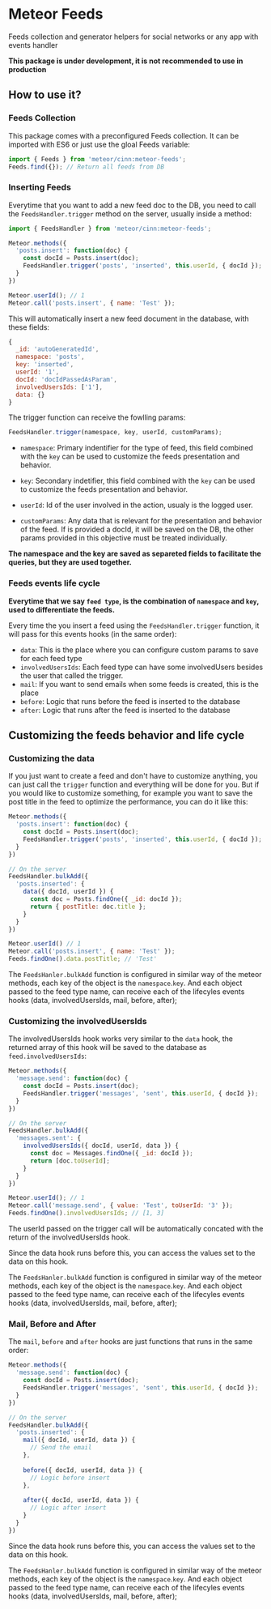 # Meteor Feeds
Feeds collection and generator helpers for social networks or any app with events handler

**This package is under development, it is not recommended to use in production**

## How to use it?

### Feeds Collection
This package comes with a preconfigured Feeds collection. It can be imported with ES6 or just use the gloal Feeds variable:
```js
import { Feeds } from 'meteor/cinn:meteor-feeds';
Feeds.find({}); // Return all feeds from DB
```

### Inserting Feeds
Everytime that you want to add a new feed doc to the DB, you need to call the `FeedsHandler.trigger` method on the server, usually inside a method:

```js
import { FeedsHandler } from 'meteor/cinn:meteor-feeds';

Meteor.methods({
  'posts.insert': function(doc) {
    const docId = Posts.insert(doc);
    FeedsHandler.trigger('posts', 'inserted', this.userId, { docId });
  }
})

Meteor.userId(); // 1
Meteor.call('posts.insert', { name: 'Test' });
```

This will automatically insert a new feed document in the database, with these fields:
```js
{
  _id: 'autoGeneratedId',
  namespace: 'posts',
  key: 'inserted',
  userId: '1',
  docId: 'docIdPassedAsParam',
  involvedUsersIds: ['1'],
  data: {}
}
```

The trigger function can receive the fowlling params:
```js
FeedsHandler.trigger(namespace, key, userId, customParams);
```
 - `namespace`:  Primary indentifier for the type of feed, this field combined with the `key` can be used to customize the feeds presentation and behavior.

 - `key`: Secondary indetifier, this field combined with the `key` can be used to customize the feeds presentation and behavior.

 - `userId`: Id of the user involved in the action, usualy is the logged user.

 - `customParams`: Any data that is relevant for the presentation and behavior of the feed. If is provided a docId, it will be saved on the DB, the other params provided in this objective must be treated individually.

**The namespace and the key are saved as separeted fields to facilitate the queries, but they are used together.**

### Feeds events life cycle
**Everytime that we say `feed type`, is the combination of `namespace` and `key`, used to differentiate the feeds.**

Every time the you insert a feed using the `FeedsHandler.trigger` function, it will pass for this events hooks (in the same order):
 - `data`: This is the place where you can configure custom params to save for each feed type
 - `involvedUsersIds`: Each feed type can have some involvedUsers besides the user that called the trigger.
 - `mail`: If you want to send emails when some feeds is created, this is the place
 - `before`: Logic that runs before the feed is inserted to the database
 - `after`: Logic that runs after the feed is inserted to the database


## Customizing the feeds behavior and life cycle

### Customizing the data

If you just want to create a feed and don't have to customize anything, you can just call the `trigger` function and everything will be done for you. But if you would like to customize something, for example you want to save the post title in the feed to optimize the performance, you can do it like this:

```js
Meteor.methods({
  'posts.insert': function(doc) {
    const docId = Posts.insert(doc);
    FeedsHandler.trigger('posts', 'inserted', this.userId, { docId });
  }
})

// On the server
FeedsHandler.bulkAdd({
  'posts.inserted': {
    data({ docId, userId }) {
      const doc = Posts.findOne({ _id: docId });
      return { postTitle: doc.title };
    }
  }
})

Meteor.userId() // 1
Meteor.call('posts.insert', { name: 'Test' });
Feeds.findOne().data.postTitle; // 'Test'
```

The `FeedsHanler.bulkAdd` function is configured in similar way of the meteor methods, each key of the object is the `namespace`.`key`. And each object passed to the feed type name, can receive each of the lifecyles events hooks (data, involvedUsersIds, mail, before, after);


### Customizing the involvedUsersIds

The involvedUsersIds hook works very similar to the `data` hook, the returned array of this hook will be saved to the database as `feed.involvedUsersIds`:

```js
Meteor.methods({
  'message.send': function(doc) {
    const docId = Posts.insert(doc);
    FeedsHandler.trigger('messages', 'sent', this.userId, { docId });
  }
})

// On the server
FeedsHandler.bulkAdd({
  'messages.sent': {
    involvedUsersIds({ docId, userId, data }) {
      const doc = Messages.findOne({ _id: docId });
      return [doc.toUserId];
    }
  }
})

Meteor.userId(); // 1
Meteor.call('message.send', { value: 'Test', toUserId: '3' });
Feeds.findOne().involvedUsersIds; // [1, 3]
```

The userId passed on the trigger call will be automatically concated with the return of the involvedUsersIds hook.

Since the data hook runs before this, you can access the values set to the data on this hook.

The `FeedsHanler.bulkAdd` function is configured in similar way of the meteor methods, each key of the object is the `namespace`.`key`. And each object passed to the feed type name, can receive each of the lifecyles events hooks (data, involvedUsersIds, mail, before, after);

### Mail, Before and After

The `mail`, `before` and `after` hooks are just functions that runs in the same order:

```js
Meteor.methods({
  'message.send': function(doc) {
    const docId = Posts.insert(doc);
    FeedsHandler.trigger('messages', 'sent', this.userId, { docId });
  }
})

// On the server
FeedsHandler.bulkAdd({
  'posts.inserted': {
    mail({ docId, userId, data }) {
      // Send the email
    },
    
    before({ docId, userId, data }) {
      // Logic before insert
    },
    
    after({ docId, userId, data }) {
      // Logic after insert
    }
  }
})
```
Since the data hook runs before this, you can access the values set to the data on this hook.

The `FeedsHanler.bulkAdd` function is configured in similar way of the meteor methods, each key of the object is the `namespace`.`key`. And each object passed to the feed type name, can receive each of the lifecyles events hooks (data, involvedUsersIds, mail, before, after);
